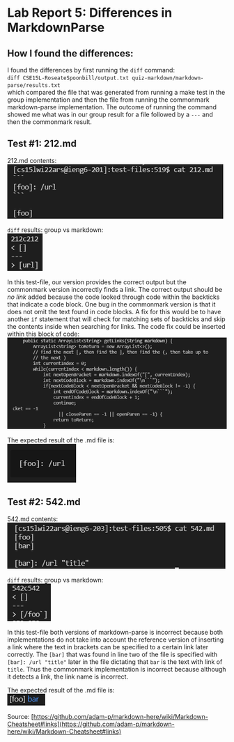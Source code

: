 # **Lab Report 5: Differences in MarkdownParse**

## How I found the differences:
I found the differences by first running the `diff` command: <br />
`diff CSE15L-RoseateSpoonbill/output.txt quiz-markdown/markdown-parse/results.txt` <br />
which compared the file that was generated from running a make test in the group implementation and then the file from running the commonmark markdown-parse implementation. The outcome of running the command showed me what was in our group result for a file followed by a `---` and then the commonmark result.
## Test #1: 212.md
212.md contents:<br />
![212contents](photos\212contents.PNG)

`diff` results: group vs markdown: <br />
![diff212](photos\diff212.PNG)
<br />

In this test-file, our version provides the correct output but the commonmark version incorrectly finds a link. The correct output should be *no link* added because the code looked through code within the backticks that indicate a code block. One bug in the commonmark version is that it does not omit the text found in code blocks. A fix for this would be to have another `if` statement that will check for matching sets of backticks and skip the contents inside when searching for links.
The code fix could be inserted within this block of code: <br />
![code](photos\212codefix.PNG)

The expected result of the .md file is: <br />
![expected](photos\212expected.PNG)

## Test #2: 542.md
542.md contents:<br />
![542contents](photos\542contents.PNG)

`diff` results: group vs markdown: <br />
![diff542](photos\diff542.PNG)
<br />

In this test-file both versions of markdown-parse is incorrect because both implementations do not take into account the reference version of inserting a link where the text in brackets can be specified to a certain link later correctly. The `[bar]` that was found in line two of the file is specified with `[bar]: /url "title"` later in the file dictating that `bar` is the text with link of `title`. Thus the commonmark implementation is incorrect because although it detects a link, the link name is incorrect.

The expected result of the .md file is: <br />
![expected](photos\542expected.PNG)
<br />

Source: [https://github.com/adam-p/markdown-here/wiki/Markdown-Cheatsheet#links](https://github.com/adam-p/markdown-here/wiki/Markdown-Cheatsheet#links)
